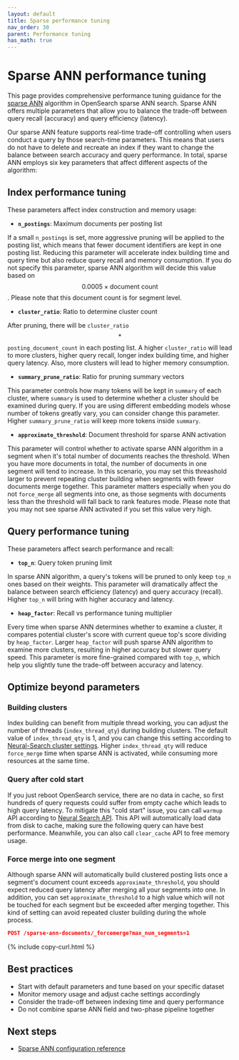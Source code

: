 ```yaml
---
layout: default
title: Sparse performance tuning
nav_order: 30
parent: Performance tuning
has_math: true
---
```


# Sparse ANN performance tuning

This page provides comprehensive performance tuning guidance for the [sparse ANN]({{site.url}}{{site.baseurl}}/vector-search/ai-search/neural-sparse-ann/) algorithm in OpenSearch sparse ANN search. Sparse ANN offers multiple parameters that allow you to balance the trade-off between query recall (accuracy) and query efficiency (latency).

Our sparse ANN feature supports real-time trade-off controlling when users conduct a query by those search-time parameters. This means that users do not have to delete and recreate an index if they want to change the balance between search accuracy and query performance. In total, sparse ANN employs six key parameters that affect different aspects of the algorithm:

## Index performance tuning

These parameters affect index construction and memory usage:

- **`n_postings`**: Maximum documents per posting list

If a small `n_postings` is set, more aggressive pruning will be applied to the posting list, which means that fewer document identifiers are kept in one posting list. Reducing this parameter will accelerate index building time and query time but also reduce query recall and memory consumption. If you do not specify this parameter, sparse ANN algorithm will decide this value based on $$0.0005 \times \text{document count}$$. Please note that this document count is for segment level.

- **`cluster_ratio`**: Ratio to determine cluster count

After pruning, there will be `cluster_ratio` $$*$$ `posting_document_count` in each posting list. A higher `cluster_ratio` will lead to more clusters, higher query recall, longer index building time, and higher query latency. Also, more clusters will lead to higher memory consumption.

- **`summary_prune_ratio`**: Ratio for pruning summary vectors

This parameter controls how many tokens will be kept in `summary` of each cluster, where `summary` is used to determine whether a cluster should be examined during query. If you are using different embedding models whose number of tokens greatly vary, you can consider change this parameter. Higher `summary_prune_ratio` will keep more tokens inside `summary`.

- **`approximate_threshold`**: Document threshold for sparse ANN activation

This parameter will control whether to activate sparse ANN algorithm in a segment when it's total number of documents reaches the threshold. When you have more documents in total, the number of documents in one segment will tend to increase. In this scenario, you may set this threashold larger to prevent repeating cluster building when segments with fewer documents merge together. This parameter matters especially when you do not `force_merge` all segments into one, as those segments with documents less than the threshold will fall back to rank features mode. Please note that you may not see sparse ANN activated if you set this value very high.

## Query performance tuning

These parameters affect search performance and recall:

- **`top_n`**: Query token pruning limit

In sparse ANN algorithm, a query's tokens will be pruned to only keep `top_n` ones based on their weights. This parameter will dramatically affect the balance between search efficiency (latency) and query accuracy (recall). Higher `top_n` will bring with higher accuracy and latency.

- **`heap_factor`**: Recall vs performance tuning multiplier

Every time when sparse ANN determines whether to examine a cluster, it compares potential cluster's score with current queue top's score dividing by `heap_factor`. Larger `heap_factor` will push sparse ANN algorithm to examine more clusters, resulting in higher accuracy but slower query speed. This parameter is more fine-grained compared with `top_n`, which help you slightly tune the trade-off between accuracy and latency.

## Optimize beyond parameters

### Building clusters

Index building can benefit from multiple thread working, you can adjust the number of threads (`index_thread_qty`) during building clusters. The default value of `index_thread_qty` is 1, and you can change this setting according to [Neural-Search cluster settings]({{site.url}}{{site.baseurl}}/_vector-search/settings.md/). Higher `index_thread_qty` will reduce `force_merge` time when sparse ANN is activated, while consuming more resources at the same time.

### Query after cold start

If you just reboot OpenSearch service, there are no data in cache, so first hundreds of query requests could suffer from empty cache which leads to high query latency. To mitigate this "cold start" issue, you can call `warmup` API according to [Neural Search API]({{site.url}}{{site.baseurl}}/vector-search/api/neural/). This API will automatically load data from disk to cache, making sure the following query can have best performance. Meanwhile, you can also call `clear_cache` API to free memory usage.

### Force merge into one segment

Although sparse ANN will automatically build clustered posting lists once a segment's document count exceeds `approximate_threshold`, you should expect reduced query latency after merging all your segments into one. In addition, you can set `approximate_threshold` to a high value which will not be touched for each segment but be exceeded after merging together. This kind of setting can avoid repeated cluster building during the whole process.

```json
POST /sparse-ann-documents/_forcemerge?max_num_segments=1
```
{% include copy-curl.html %}

## Best practices

- Start with default parameters and tune based on your specific dataset
- Monitor memory usage and adjust cache settings accordingly
- Consider the trade-off between indexing time and query performance
- Do not combine sparse ANN field and two-phase pipeline together

## Next steps

- [Sparse ANN configuration reference]({{site.url}}{{site.baseurl}}/vector-search/ai-search/neural-sparse-ann-configuration/)